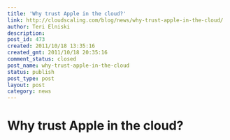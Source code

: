 ```yaml
---
title: 'Why trust Apple in the cloud?'
link: http://cloudscaling.com/blog/news/why-trust-apple-in-the-cloud/
author: Teri Elniski
description: 
post_id: 473
created: 2011/10/18 13:35:16
created_gmt: 2011/10/18 20:35:16
comment_status: closed
post_name: why-trust-apple-in-the-cloud
status: publish
post_type: post
layout: post
category: news
---
```


# Why trust Apple in the cloud?

